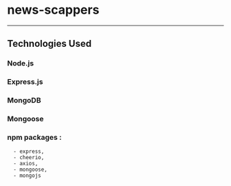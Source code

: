 # news-scappers

--------------------------------------------------
## Technologies Used
### Node.js
### Express.js
### MongoDB
### Mongoose
### npm packages :   
      - express, 
      - cheerio, 
      - axios,
      - mongoose,
      - mongojs
